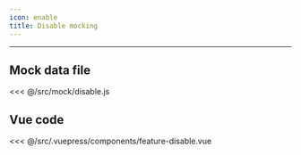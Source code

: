 ```yaml
---
icon: enable
title: Disable mocking
---
```


<feature-disable />

---

## Mock data file

<<< @/src/mock/disable.js
## Vue code

<<< @/src/.vuepress/components/feature-disable.vue





